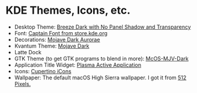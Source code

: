 # KDE Themes, Icons, etc.

* Desktop Theme: [Breeze Dark with No Panel Shadow and Transparency](https://store.kde.org/p/1273084/)
* Font: [Captain Font from store.kde.org](https://store.kde.org/p/998518/)
* Decorations: [Mojave Dark Aurorae](https://store.kde.org/p/1252329)
* Kvantum Theme: [Mojave Dark](https://store.kde.org/p/1252328)
* Latte Dock
* GTK Theme (to get GTK programs to blend in more): [McOS-MJV-Dark](https://www.gnome-look.org/p/1241688/)
* Application Title Widget: [Plasma Active Application](https://store.kde.org/p/1269296)
* Icons: [Cupertino iCons](https://www.opendesktop.org/p/1102582/)
* Wallpaper: The default macOS High Sierra wallpaper. I got it from [512 Pixels.](https://512pixels.net/projects/default-mac-wallpapers-in-5k/)
